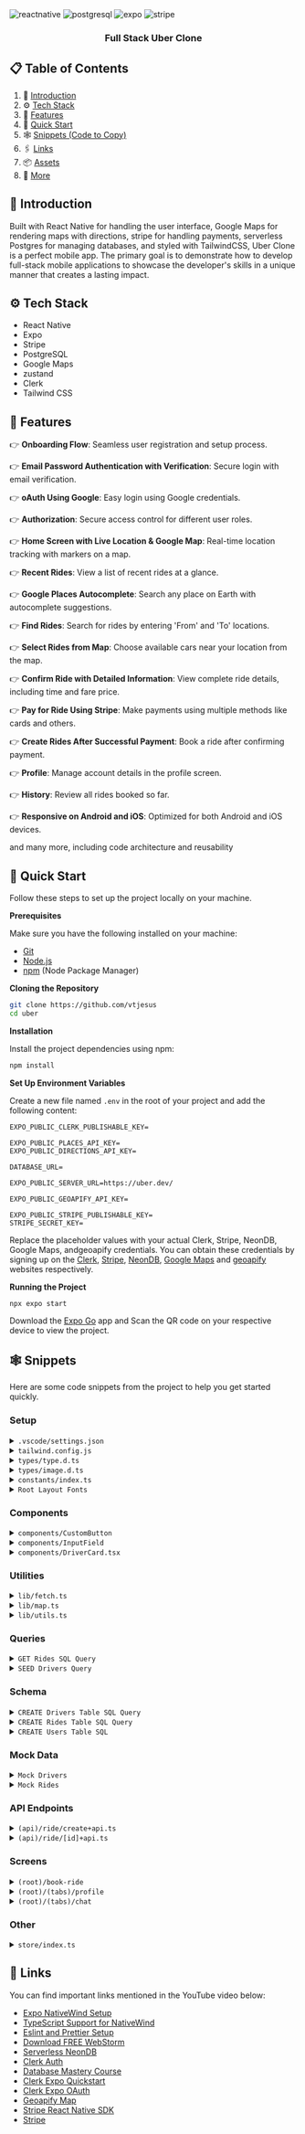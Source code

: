 


  <div>
    <img src="https://img.shields.io/badge/-React_Native-black?style=for-the-badge&logoColor=white&logo=react&color=61DAFB" alt="reactnative" />
    <img src="https://img.shields.io/badge/-PostgreSQL-black?style=for-the-badge&logoColor=white&logo=postgresql&color=4169E1" alt="postgresql" />
    <img src="https://img.shields.io/badge/-Expo-black?style=for-the-badge&logoColor=white&logo=expo&color=000020" alt="expo" />
    <img src="https://img.shields.io/badge/-Stripe-black?style=for-the-badge&logoColor=white&logo=stripe&color=008CDD" alt="stripe" />
  </div>

<h3 align="center">Full Stack Uber Clone</h3>

## 📋 <a name="table">Table of Contents</a>

1. 🤖 [Introduction](#introduction)
2. ⚙️ [Tech Stack](#tech-stack)
3. 🔋 [Features](#features)
4. 🤸 [Quick Start](#quick-start)
5. 🕸️ [Snippets (Code to Copy)](#snippets)
6. 🖇️ [Links](#links)
7. 📦 [Assets](#assets)
8. 🚀 [More](#more)

## <a name="introduction">🤖 Introduction</a>

Built with React Native for handling the user interface, Google Maps for rendering maps with directions, stripe for
handling payments, serverless Postgres for managing databases, and styled with TailwindCSS, Uber Clone is a perfect
mobile app. The primary goal is to demonstrate how to develop full-stack mobile applications to showcase the developer's
skills in a unique manner that creates a lasting impact.

## <a name="tech-stack">⚙️ Tech Stack</a>

- React Native
- Expo
- Stripe
- PostgreSQL
- Google Maps
- zustand
- Clerk
- Tailwind CSS

## <a name="features">🔋 Features</a>

👉 **Onboarding Flow**: Seamless user registration and setup process.

👉 **Email Password Authentication with Verification**: Secure login with email verification.

👉 **oAuth Using Google**: Easy login using Google credentials.

👉 **Authorization**: Secure access control for different user roles.

👉 **Home Screen with Live Location & Google Map**: Real-time location tracking with markers on a map.

👉 **Recent Rides**: View a list of recent rides at a glance.

👉 **Google Places Autocomplete**: Search any place on Earth with autocomplete suggestions.

👉 **Find Rides**: Search for rides by entering 'From' and 'To' locations.

👉 **Select Rides from Map**: Choose available cars near your location from the map.

👉 **Confirm Ride with Detailed Information**: View complete ride details, including time and fare price.

👉 **Pay for Ride Using Stripe**: Make payments using multiple methods like cards and others.

👉 **Create Rides After Successful Payment**: Book a ride after confirming payment.

👉 **Profile**: Manage account details in the profile screen.

👉 **History**: Review all rides booked so far.

👉 **Responsive on Android and iOS**: Optimized for both Android and iOS devices.

and many more, including code architecture and reusability

## <a name="quick-start">🤸 Quick Start</a>

Follow these steps to set up the project locally on your machine.

**Prerequisites**

Make sure you have the following installed on your machine:

- [Git](https://git-scm.com/)
- [Node.js](https://nodejs.org/en)
- [npm](https://www.npmjs.com/) (Node Package Manager)

**Cloning the Repository**

```bash
git clone https://github.com/vtjesus
cd uber
```

**Installation**

Install the project dependencies using npm:

```bash
npm install
```

**Set Up Environment Variables**

Create a new file named `.env` in the root of your project and add the following content:

```env
EXPO_PUBLIC_CLERK_PUBLISHABLE_KEY=

EXPO_PUBLIC_PLACES_API_KEY=
EXPO_PUBLIC_DIRECTIONS_API_KEY=

DATABASE_URL=

EXPO_PUBLIC_SERVER_URL=https://uber.dev/

EXPO_PUBLIC_GEOAPIFY_API_KEY=

EXPO_PUBLIC_STRIPE_PUBLISHABLE_KEY=
STRIPE_SECRET_KEY=
```

Replace the placeholder values with your actual Clerk, Stripe, NeonDB, Google Maps, andgeoapify credentials. You can
obtain these credentials by signing up on
the [Clerk](https://clerk.com/), [Stripe](https://stripe.com/in), [NeonDB](https://neon.tech/), [Google Maps](https://console.cloud.google.com/)
and [geoapify](https://www.geoapify.com/) websites respectively.

**Running the Project**

```bash
npx expo start
```

Download the [Expo Go](https://expo.dev/go) app and Scan the QR code on your respective device to view the project.

## <a name="snippets">🕸️ Snippets</a>

Here are some code snippets from the project to help you get started quickly.

### Setup

<details>
<summary><code>.vscode/settings.json</code></summary>

```json
{
  "editor.formatOnPaste": true,
  "editor.formatOnSave": true,
  "[typescriptreact]": {
    "editor.defaultFormatter": "esbenp.prettier-vscode"
  },
  "[typescript]": {
    "editor.defaultFormatter": "esbenp.prettier-vscode"
  },
  "editor.codeActionsOnSave": {
    "source.fixAll.eslint": "explicit"
  }
}
```

</details>

<details>
<summary><code>tailwind.config.js</code></summary>

```js
/** @type {import('tailwindcss').Config} */
module.exports = {
  content: ["./app/**/*.{js,jsx,ts,tsx}", "./components/**/*.{js,jsx,ts,tsx}"],
  theme: {
    extend: {
      fontFamily: {
        Jakarta: ["Jakarta", "sans-serif"],
        JakartaBold: ["Jakarta-Bold", "sans-serif"],
        JakartaExtraBold: ["Jakarta-ExtraBold", "sans-serif"],
        JakartaExtraLight: ["Jakarta-ExtraLight", "sans-serif"],
        JakartaLight: ["Jakarta-Light", "sans-serif"],
        JakartaMedium: ["Jakarta-Medium", "sans-serif"],
        JakartaSemiBold: ["Jakarta-SemiBold", "sans-serif"],
      },
      colors: {
        primary: {
          100: "#F5F8FF",
          200: "#EBF4FF",
          300: "#C3D9FF",
          400: "#9BBFFF",
          500: "#0286FF",
          600: "#6A85E6",
          700: "#475A99",
          800: "#364573",
          900: "#242B4D",
        },
        secondary: {
          100: "#F8F8F8",
          200: "#F1F1F1",
          300: "#D9D9D9",
          400: "#C2C2C2",
          500: "#AAAAAA",
          600: "#999999",
          700: "#666666",
          800: "#4D4D4D",
          900: "#333333",
        },
        success: {
          100: "#F0FFF4",
          200: "#C6F6D5",
          300: "#9AE6B4",
          400: "#68D391",
          500: "#38A169",
          600: "#2F855A",
          700: "#276749",
          800: "#22543D",
          900: "#1C4532",
        },
        danger: {
          100: "#FFF5F5",
          200: "#FED7D7",
          300: "#FEB2B2",
          400: "#FC8181",
          500: "#F56565",
          600: "#E53E3E",
          700: "#C53030",
          800: "#9B2C2C",
          900: "#742A2A",
        },
        warning: {
          100: "#FFFBEB",
          200: "#FEF3C7",
          300: "#FDE68A",
          400: "#FACC15",
          500: "#EAB308",
          600: "#CA8A04",
          700: "#A16207",
          800: "#854D0E",
          900: "#713F12",
        },
        general: {
          100: "#CED1DD",
          200: "#858585",
          300: "#EEEEEE",
          400: "#0CC25F",
          500: "#F6F8FA",
          600: "#E6F3FF",
          700: "#EBEBEB",
          800: "#ADADAD",
        },
      },
    },
  },
  plugins: [],
};
```

</details>

<details>
<summary><code>types/type.d.ts</code></summary>

```ts
import { TextInputProps, TouchableOpacityProps } from "react-native";

declare interface Driver {
  driver_id: number;
  first_name: string;
  last_name: string;
  profile_image_url: string;
  car_image_url: string;
  car_seats: number;
  rating: number;
}

declare interface MarkerData {
  latitude: number;
  longitude: number;
  id: number;
  title: string;
  profile_image_url: string;
  car_image_url: string;
  car_seats: number;
  rating: number;
  first_name: string;
  last_name: string;
  time?: number;
  price?: string;
}

declare interface MapProps {
  destinationLatitude?: number;
  destinationLongitude?: number;
  onDriverTimesCalculated?: (driversWithTimes: MarkerData[]) => void;
  selectedDriver?: number | null;
  onMapReady?: () => void;
}

declare interface Ride {
  origin_address: string;
  destination_address: string;
  origin_latitude: number;
  origin_longitude: number;
  destination_latitude: number;
  destination_longitude: number;
  ride_time: number;
  fare_price: number;
  payment_status: string;
  driver_id: number;
  user_email: string;
  created_at: string;
  driver: {
    first_name: string;
    last_name: string;
    car_seats: number;
  };
}

declare interface ButtonProps extends TouchableOpacityProps {
  title: string;
  bgVariant?: "primary" | "secondary" | "danger" | "outline" | "success";
  textVariant?: "primary" | "default" | "secondary" | "danger" | "success";
  IconLeft?: React.ComponentType<any>;
  IconRight?: React.ComponentType<any>;
  className?: string;
}

declare interface GoogleInputProps {
  icon?: string;
  initialLocation?: string;
  containerStyle?: string;
  textInputBackgroundColor?: string;
  handlePress: ({
    latitude,
    longitude,
    address,
  }: {
    latitude: number;
    longitude: number;
    address: string;
  }) => void;
}

declare interface InputFieldProps extends TextInputProps {
  label: string;
  icon?: any;
  secureTextEntry?: boolean;
  labelStyle?: string;
  containerStyle?: string;
  inputStyle?: string;
  iconStyle?: string;
  className?: string;
}

declare interface PaymentProps {
  fullName: string;
  email: string;
  amount: string;
  driverId: number;
  rideTime: number;
}

declare interface LocationStore {
  userLatitude: number | null;
  userLongitude: number | null;
  userAddress: string | null;
  destinationLatitude: number | null;
  destinationLongitude: number | null;
  destinationAddress: string | null;
  setUserLocation: ({
    latitude,
    longitude,
    address,
  }: {
    latitude: number;
    longitude: number;
    address: string;
  }) => void;
  setDestinationLocation: ({
    latitude,
    longitude,
    address,
  }: {
    latitude: number;
    longitude: number;
    address: string;
  }) => void;
}

declare interface DriverStore {
  drivers: MarkerData[];
  selectedDriver: number | null;
  setSelectedDriver: (driverId: number) => void;
  setDrivers: (drivers: MarkerData[]) => void;
  clearSelectedDriver: () => void;
}

declare interface DriverCardProps {
  item: MarkerData;
  selected: number;
  setSelected: () => void;
}
```

</details>

<details>
<summary><code>types/image.d.ts</code></summary>

```ts
declare module "*.png" {
  const value: any;
  export default value;
}

declare module "*.jpg" {
  const value: any;
  export default value;
}

declare module "*.jpeg" {
  const value: any;
  export default value;
}

declare module "*.gif" {
  const value: any;
  export default value;
}

declare module "*.svg" {
  const value: any;
  export default value;
}
```

</details>

<details>
<summary><code>constants/index.ts</code></summary>

```ts
import arrowDown from "@/assets/icons/arrow-down.png";
import arrowUp from "@/assets/icons/arrow-up.png";
import backArrow from "@/assets/icons/back-arrow.png";
import chat from "@/assets/icons/chat.png";
import checkmark from "@/assets/icons/check.png";
import close from "@/assets/icons/close.png";
import dollar from "@/assets/icons/dollar.png";
import email from "@/assets/icons/email.png";
import eyecross from "@/assets/icons/eyecross.png";
import google from "@/assets/icons/google.png";
import home from "@/assets/icons/home.png";
import list from "@/assets/icons/list.png";
import lock from "@/assets/icons/lock.png";
import map from "@/assets/icons/map.png";
import marker from "@/assets/icons/marker.png";
import out from "@/assets/icons/out.png";
import person from "@/assets/icons/person.png";
import pin from "@/assets/icons/pin.png";
import point from "@/assets/icons/point.png";
import profile from "@/assets/icons/profile.png";
import search from "@/assets/icons/search.png";
import selectedMarker from "@/assets/icons/selected-marker.png";
import star from "@/assets/icons/star.png";
import target from "@/assets/icons/target.png";
import to from "@/assets/icons/to.png";
import check from "@/assets/images/check.png";
import getStarted from "@/assets/images/get-started.png";
import message from "@/assets/images/message.png";
import noResult from "@/assets/images/no-result.png";
import onboarding1 from "@/assets/images/onboarding1.png";
import onboarding2 from "@/assets/images/onboarding2.png";
import onboarding3 from "@/assets/images/onboarding3.png";
import signUpCar from "@/assets/images/signup-car.png";

export const images = {
  onboarding1,
  onboarding2,
  onboarding3,
  getStarted,
  signUpCar,
  check,
  noResult,
  message,
};

export const icons = {
  arrowDown,
  arrowUp,
  backArrow,
  chat,
  checkmark,
  close,
  dollar,
  email,
  eyecross,
  google,
  home,
  list,
  lock,
  map,
  marker,
  out,
  person,
  pin,
  point,
  profile,
  search,
  selectedMarker,
  star,
  target,
  to,
};

export const onboarding = [
  {
    id: 1,
    title: "The perfect ride is just a tap away!",
    description:
      "Your journey begins with Ryde. Find your ideal ride effortlessly.",
    image: images.onboarding1,
  },
  {
    id: 2,
    title: "Best car in your hands with Ryde",
    description:
      "Discover the convenience of finding your perfect ride with Ryde",
    image: images.onboarding2,
  },
  {
    id: 3,
    title: "Your ride, your way. Let's go!",
    description:
      "Enter your destination, sit back, and let us take care of the rest.",
    image: images.onboarding3,
  },
];

export const data = {
  onboarding,
};
```

</details>

<details>
<summary><code>Root Layout Fonts</code></summary>

```ts
const [loaded] = useFonts({
  "Jakarta-Bold": require("../assets/fonts/PlusJakartaSans-Bold.ttf"),
  "Jakarta-ExtraBold": require("../assets/fonts/PlusJakartaSans-ExtraBold.ttf"),
  "Jakarta-ExtraLight": require("../assets/fonts/PlusJakartaSans-ExtraLight.ttf"),
  "Jakarta-Light": require("../assets/fonts/PlusJakartaSans-Light.ttf"),
  "Jakarta-Medium": require("../assets/fonts/PlusJakartaSans-Medium.ttf"),
  "Jakarta-Regular": require("../assets/fonts/PlusJakartaSans-Regular.ttf"),
  "Jakarta-SemiBold": require("../assets/fonts/PlusJakartaSans-SemiBold.ttf"),
});
```

</details>

### Components

<details>
<summary><code>components/CustomButton</code></summary>

```tsx
import { TouchableOpacity, Text } from "react-native";

import { ButtonProps } from "@/types/type";

const getBgVariantStyle = (variant: ButtonProps["bgVariant"]) => {
  switch (variant) {
    case "secondary":
      return "bg-gray-500";
    case "danger":
      return "bg-red-500";
    case "success":
      return "bg-green-500";
    case "outline":
      return "bg-transparent border-neutral-300 border-[0.5px]";
    default:
      return "bg-[#0286FF]";
  }
};

const getTextVariantStyle = (variant: ButtonProps["textVariant"]) => {
  switch (variant) {
    case "primary":
      return "text-black";
    case "secondary":
      return "text-gray-100";
    case "danger":
      return "text-red-100";
    case "success":
      return "text-green-100";
    default:
      return "text-white";
  }
};

const CustomButton = ({
  onPress,
  title,
  bgVariant = "primary",
  textVariant = "default",
  IconLeft,
  IconRight,
  className,
  ...props
}: ButtonProps) => {
  return (
    <TouchableOpacity
      onPress={onPress}
      className={`w-full rounded-full p-3 flex flex-row justify-center items-center shadow-md shadow-neutral-400/70 ${getBgVariantStyle(bgVariant)} ${className}`}
      {...props}
    >
      {IconLeft && <IconLeft />}
      <Text className={`text-lg font-bold ${getTextVariantStyle(textVariant)}`}>
        {title}
      </Text>
      {IconRight && <IconRight />}
    </TouchableOpacity>
  );
};

export default CustomButton;
```

</details>

<details>
<summary><code>components/InputField</code></summary>

```tsx
import {
  TextInput,
  View,
  Text,
  Image,
  KeyboardAvoidingView,
  TouchableWithoutFeedback,
  Keyboard,
  Platform,
} from "react-native";

import { InputFieldProps } from "@/types/type";

const InputField = ({
  label,
  icon,
  secureTextEntry = false,
  labelStyle,
  containerStyle,
  inputStyle,
  iconStyle,
  className,
  ...props
}: InputFieldProps) => {
  return (
    <KeyboardAvoidingView
      behavior={Platform.OS === "ios" ? "padding" : "height"}
    >
      <TouchableWithoutFeedback onPress={Keyboard.dismiss}>
        <View className="my-2 w-full">
          <Text className={`text-lg font-JakartaSemiBold mb-3 ${labelStyle}`}>
            {label}
          </Text>
          <View
            className={`flex flex-row justify-start items-center relative bg-neutral-100 rounded-full border border-neutral-100 focus:border-primary-500  ${containerStyle}`}
          >
            {icon && (
              <Image source={icon} className={`w-6 h-6 ml-4 ${iconStyle}`} />
            )}
            <TextInput
              className={`rounded-full p-4 font-JakartaSemiBold text-[15px] flex-1 ${inputStyle} text-left`}
              secureTextEntry={secureTextEntry}
              {...props}
            />
          </View>
        </View>
      </TouchableWithoutFeedback>
    </KeyboardAvoidingView>
  );
};

export default InputField;
```

</details>

<details>
<summary><code>components/DriverCard.tsx</code></summary>

```tsx
import React from "react";
import { Image, Text, TouchableOpacity, View } from "react-native";

import { icons } from "@/constants";
import { formatTime } from "@/lib/utils";
import { DriverCardProps } from "@/types/type";

const DriverCard = ({ item, selected, setSelected }: DriverCardProps) => {
  return (
    <TouchableOpacity
      onPress={setSelected}
      className={`${
        selected === item.id ? "bg-general-600" : "bg-white"
      } flex flex-row items-center justify-between py-5 px-3 rounded-xl`}
    >
      <Image
        source={{ uri: item.profile_image_url }}
        className="w-14 h-14 rounded-full"
      />

      <View className="flex-1 flex flex-col items-start justify-center mx-3">
        <View className="flex flex-row items-center justify-start mb-1">
          <Text className="text-lg font-JakartaRegular">{item.title}</Text>

          <View className="flex flex-row items-center space-x-1 ml-2">
            <Image source={icons.star} className="w-3.5 h-3.5" />
            <Text className="text-sm font-JakartaRegular">4</Text>
          </View>
        </View>

        <View className="flex flex-row items-center justify-start">
          <View className="flex flex-row items-center">
            <Image source={icons.dollar} className="w-4 h-4" />
            <Text className="text-sm font-JakartaRegular ml-1">
              ${item.price}
            </Text>
          </View>

          <Text className="text-sm font-JakartaRegular text-general-800 mx-1">
            |
          </Text>

          <Text className="text-sm font-JakartaRegular text-general-800">
            {formatTime(item.time!)}
          </Text>

          <Text className="text-sm font-JakartaRegular text-general-800 mx-1">
            |
          </Text>

          <Text className="text-sm font-JakartaRegular text-general-800">
            {item.car_seats} seats
          </Text>
        </View>
      </View>

      <Image
        source={{ uri: item.car_image_url }}
        className="h-14 w-14"
        resizeMode="contain"
      />
    </TouchableOpacity>
  );
};

export default DriverCard;
```

</details>

### Utilities

<details>
<summary><code>lib/fetch.ts</code></summary>

```ts
import { useState, useEffect, useCallback } from "react";

export const fetchAPI = async (url: string, options?: RequestInit) => {
  try {
    const response = await fetch(url, options);
    if (!response.ok) {
      new Error(`HTTP error! status: ${response.status}`);
    }
    return await response.json();
  } catch (error) {
    console.error("Fetch error:", error);
    throw error;
  }
};

export const useFetch = <T>(url: string, options?: RequestInit) => {
  const [data, setData] = useState<T | null>(null);
  const [loading, setLoading] = useState(false);
  const [error, setError] = useState<string | null>(null);

  const fetchData = useCallback(async () => {
    setLoading(true);
    setError(null);

    try {
      const result = await fetchAPI(url, options);
      setData(result.data);
    } catch (err) {
      setError((err as Error).message);
    } finally {
      setLoading(false);
    }
  }, [url, options]);

  useEffect(() => {
    fetchData();
  }, [fetchData]);

  return { data, loading, error, refetch: fetchData };
};
```

</details>

<details>
  <summary><code>lib/map.ts</code></summary>

```ts
import { Driver, MarkerData } from "@/types/type";

const directionsAPI = process.env.EXPO_PUBLIC_GOOGLE_API_KEY;

export const generateMarkersFromData = ({
  data,
  userLatitude,
  userLongitude,
}: {
  data: Driver[];
  userLatitude: number;
  userLongitude: number;
}): MarkerData[] => {
  return data.map((driver) => {
    const latOffset = (Math.random() - 0.5) * 0.01; // Random offset between -0.005 and 0.005
    const lngOffset = (Math.random() - 0.5) * 0.01; // Random offset between -0.005 and 0.005

    return {
      latitude: userLatitude + latOffset,
      longitude: userLongitude + lngOffset,
      title: `${driver.first_name} ${driver.last_name}`,
      ...driver,
    };
  });
};

export const calculateRegion = ({
  userLatitude,
  userLongitude,
  destinationLatitude,
  destinationLongitude,
}: {
  userLatitude: number | null;
  userLongitude: number | null;
  destinationLatitude?: number | null;
  destinationLongitude?: number | null;
}) => {
  if (!userLatitude || !userLongitude) {
    return {
      latitude: 37.78825,
      longitude: -122.4324,
      latitudeDelta: 0.01,
      longitudeDelta: 0.01,
    };
  }

  if (!destinationLatitude || !destinationLongitude) {
    return {
      latitude: userLatitude,
      longitude: userLongitude,
      latitudeDelta: 0.01,
      longitudeDelta: 0.01,
    };
  }

  const minLat = Math.min(userLatitude, destinationLatitude);
  const maxLat = Math.max(userLatitude, destinationLatitude);
  const minLng = Math.min(userLongitude, destinationLongitude);
  const maxLng = Math.max(userLongitude, destinationLongitude);

  const latitudeDelta = (maxLat - minLat) * 1.3; // Adding some padding
  const longitudeDelta = (maxLng - minLng) * 1.3; // Adding some padding

  const latitude = (userLatitude + destinationLatitude) / 2;
  const longitude = (userLongitude + destinationLongitude) / 2;

  return {
    latitude,
    longitude,
    latitudeDelta,
    longitudeDelta,
  };
};

export const calculateDriverTimes = async ({
  markers,
  userLatitude,
  userLongitude,
  destinationLatitude,
  destinationLongitude,
}: {
  markers: MarkerData[];
  userLatitude: number | null;
  userLongitude: number | null;
  destinationLatitude: number | null;
  destinationLongitude: number | null;
}) => {
  if (
    !userLatitude ||
    !userLongitude ||
    !destinationLatitude ||
    !destinationLongitude
  )
    return;

  try {
    const timesPromises = markers.map(async (marker) => {
      const responseToUser = await fetch(
        `https://maps.googleapis.com/maps/api/directions/json?origin=${marker.latitude},${marker.longitude}&destination=${userLatitude},${userLongitude}&key=${directionsAPI}`
      );
      const dataToUser = await responseToUser.json();
      const timeToUser = dataToUser.routes[0].legs[0].duration.value; // Time in seconds

      const responseToDestination = await fetch(
        `https://maps.googleapis.com/maps/api/directions/json?origin=${userLatitude},${userLongitude}&destination=${destinationLatitude},${destinationLongitude}&key=${directionsAPI}`
      );
      const dataToDestination = await responseToDestination.json();
      const timeToDestination =
        dataToDestination.routes[0].legs[0].duration.value; // Time in seconds

      const totalTime = (timeToUser + timeToDestination) / 60; // Total time in minutes
      const price = (totalTime * 0.5).toFixed(2); // Calculate price based on time

      return { ...marker, time: totalTime, price };
    });

    return await Promise.all(timesPromises);
  } catch (error) {
    console.error("Error calculating driver times:", error);
  }
};
```

</details>

<details>
<summary><code>lib/utils.ts</code></summary>

```ts
import { Ride } from "@/types/type";

export const sortRides = (rides: Ride[]): Ride[] => {
  const result = rides.sort((a, b) => {
    const dateA = new Date(`${a.created_at}T${a.ride_time}`);
    const dateB = new Date(`${b.created_at}T${b.ride_time}`);
    return dateB.getTime() - dateA.getTime();
  });

  return result.reverse();
};

export function formatTime(minutes: number): string {
  const formattedMinutes = +minutes?.toFixed(0) || 0;

  if (formattedMinutes < 60) {
    return `${minutes} min`;
  } else {
    const hours = Math.floor(formattedMinutes / 60);
    const remainingMinutes = formattedMinutes % 60;
    return `${hours}h ${remainingMinutes}m`;
  }
}

export function formatDate(dateString: string): string {
  const date = new Date(dateString);
  const day = date.getDate();
  const monthNames = [
    "January",
    "February",
    "March",
    "April",
    "May",
    "June",
    "July",
    "August",
    "September",
    "October",
    "November",
    "December",
  ];
  const month = monthNames[date.getMonth()];
  const year = date.getFullYear();

  return `${day < 10 ? "0" + day : day} ${month} ${year}`;
}
```

</details>

### Queries

<details>
<summary><code>GET Rides SQL Query</code></summary>

```sql
SELECT
    rides.ride_id,
    rides.origin_address,
    rides.destination_address,
    rides.origin_latitude,
    rides.origin_longitude,
    rides.destination_latitude,
    rides.destination_longitude,
    rides.ride_time,
    rides.fare_price,
    rides.payment_status,
    rides.created_at,
    'driver', json_build_object(
        'driver_id', drivers.id,
        'first_name', drivers.first_name,
        'last_name', drivers.last_name,
        'profile_image_url', drivers.profile_image_url,
        'car_image_url', drivers.car_image_url,
        'car_seats', drivers.car_seats,
        'rating', drivers.rating
    ) AS driver
FROM
    rides
INNER JOIN
    drivers ON rides.driver_id = drivers.id
WHERE
    rides.user_email = ${id}
ORDER BY
    rides.created_at DESC;
```

</details>

<details>
<summary><code>SEED Drivers Query</code></summary>

```sql
INSERT INTO drivers (id, first_name, last_name, profile_image_url, car_image_url, car_seats, rating)
VALUES
('1', 'James', 'Wilson', 'https://ucarecdn.com/dae59f69-2c1f-48c3-a883-017bcf0f9950/-/preview/1000x666/', 'https://ucarecdn.com/a2dc52b2-8bf7-4e49-9a36-3ffb5229ed02/-/preview/465x466/', 4, '4.80'),
('2', 'David', 'Brown', 'https://ucarecdn.com/6ea6d83d-ef1a-483f-9106-837a3a5b3f67/-/preview/1000x666/', 'https://ucarecdn.com/a3872f80-c094-409c-82f8-c9ff38429327/-/preview/930x932/', 5, '4.60'),
('3', 'Michael', 'Johnson', 'https://ucarecdn.com/0330d85c-232e-4c30-bd04-e5e4d0e3d688/-/preview/826x822/', 'https://ucarecdn.com/289764fb-55b6-4427-b1d1-f655987b4a14/-/preview/930x932/', 4, '4.70'),
('4', 'Robert', 'Green', 'https://ucarecdn.com/fdfc54df-9d24-40f7-b7d3-6f391561c0db/-/preview/626x417/', 'https://ucarecdn.com/b6fb3b55-7676-4ff3-8484-fb115e268d32/-/preview/930x932/', 4, '4.90');
```

</details>

### Schema

<details>
<summary><code>CREATE Drivers Table SQL Query</code></summary>

```sql
CREATE TABLE drivers (
    id SERIAL PRIMARY KEY,
    first_name VARCHAR(50) NOT NULL,
    last_name VARCHAR(50) NOT NULL,
    profile_image_url TEXT,
    car_image_url TEXT,
    car_seats INTEGER NOT NULL CHECK (car_seats > 0),
    rating DECIMAL(3, 2) CHECK (rating >= 0 AND rating <= 5)
);
```

</details>

<details>
<summary><code>CREATE Rides Table SQL Query</code></summary>

```sql
CREATE TABLE rides (
    ride_id SERIAL PRIMARY KEY,
    origin_address VARCHAR(255) NOT NULL,
    destination_address VARCHAR(255) NOT NULL,
    origin_latitude DECIMAL(9, 6) NOT NULL,
    origin_longitude DECIMAL(9, 6) NOT NULL,
    destination_latitude DECIMAL(9, 6) NOT NULL,
    destination_longitude DECIMAL(9, 6) NOT NULL,
    ride_time INTEGER NOT NULL,
    fare_price DECIMAL(10, 2) NOT NULL CHECK (fare_price >= 0),
    payment_status VARCHAR(20) NOT NULL,
    driver_id INTEGER REFERENCES drivers(id),
    user_id VARCHAR(100) NOT NULL,
    created_at TIMESTAMP DEFAULT CURRENT_TIMESTAMP
);
```

</details>

<details>
<summary><code>CREATE Users Table SQL</code></summary>

```sql
CREATE TABLE users (
    id SERIAL PRIMARY KEY,
    name VARCHAR(100) NOT NULL,
    email VARCHAR(100) UNIQUE NOT NULL,
    clerk_id VARCHAR(50) UNIQUE NOT NULL
);
```

</details>

### Mock Data

<details>
<summary><code>Mock Drivers</code></summary>

```js
[
  {
    id: "1",
    first_name: "James",
    last_name: "Wilson",
    profile_image_url:
      "https://ucarecdn.com/dae59f69-2c1f-48c3-a883-017bcf0f9950/-/preview/1000x666/",
    car_image_url:
      "https://ucarecdn.com/a2dc52b2-8bf7-4e49-9a36-3ffb5229ed02/-/preview/465x466/",
    car_seats: 4,
    rating: "4.80",
  },
  {
    id: "2",
    first_name: "David",
    last_name: "Brown",
    profile_image_url:
      "https://ucarecdn.com/6ea6d83d-ef1a-483f-9106-837a3a5b3f67/-/preview/1000x666/",
    car_image_url:
      "https://ucarecdn.com/a3872f80-c094-409c-82f8-c9ff38429327/-/preview/930x932/",
    car_seats: 5,
    rating: "4.60",
  },
  {
    id: "3",
    first_name: "Michael",
    last_name: "Johnson",
    profile_image_url:
      "https://ucarecdn.com/0330d85c-232e-4c30-bd04-e5e4d0e3d688/-/preview/826x822/",
    car_image_url:
      "https://ucarecdn.com/289764fb-55b6-4427-b1d1-f655987b4a14/-/preview/930x932/",
    car_seats: 4,
    rating: "4.70",
  },
  {
    id: "4",
    first_name: "Robert",
    last_name: "Green",
    profile_image_url:
      "https://ucarecdn.com/fdfc54df-9d24-40f7-b7d3-6f391561c0db/-/preview/626x417/",
    car_image_url:
      "https://ucarecdn.com/b6fb3b55-7676-4ff3-8484-fb115e268d32/-/preview/930x932/",
    car_seats: 4,
    rating: "4.90",
  },
];
```

</details>

<details>
<summary><code>Mock Rides</code></summary>

```js
[
  {
    ride_id: "1",
    origin_address: "Kathmandu, Nepal",
    destination_address: "Pokhara, Nepal",
    origin_latitude: "27.717245",
    origin_longitude: "85.323961",
    destination_latitude: "28.209583",
    destination_longitude: "83.985567",
    ride_time: 391,
    fare_price: "19500.00",
    payment_status: "paid",
    driver_id: 2,
    user_id: "1",
    created_at: "2024-08-12 05:19:20.620007",
    driver: {
      driver_id: "2",
      first_name: "David",
      last_name: "Brown",
      profile_image_url:
        "https://ucarecdn.com/6ea6d83d-ef1a-483f-9106-837a3a5b3f67/-/preview/1000x666/",
      car_image_url:
        "https://ucarecdn.com/a3872f80-c094-409c-82f8-c9ff38429327/-/preview/930x932/",
      car_seats: 5,
      rating: "4.60",
    },
  },
  {
    ride_id: "2",
    origin_address: "Jalkot, MH",
    destination_address: "Pune, Maharashtra, India",
    origin_latitude: "18.609116",
    origin_longitude: "77.165873",
    destination_latitude: "18.520430",
    destination_longitude: "73.856744",
    ride_time: 491,
    fare_price: "24500.00",
    payment_status: "paid",
    driver_id: 1,
    user_id: "1",
    created_at: "2024-08-12 06:12:17.683046",
    driver: {
      driver_id: "1",
      first_name: "James",
      last_name: "Wilson",
      profile_image_url:
        "https://ucarecdn.com/dae59f69-2c1f-48c3-a883-017bcf0f9950/-/preview/1000x666/",
      car_image_url:
        "https://ucarecdn.com/a2dc52b2-8bf7-4e49-9a36-3ffb5229ed02/-/preview/465x466/",
      car_seats: 4,
      rating: "4.80",
    },
  },
  {
    ride_id: "3",
    origin_address: "Zagreb, Croatia",
    destination_address: "Rijeka, Croatia",
    origin_latitude: "45.815011",
    origin_longitude: "15.981919",
    destination_latitude: "45.327063",
    destination_longitude: "14.442176",
    ride_time: 124,
    fare_price: "6200.00",
    payment_status: "paid",
    driver_id: 1,
    user_id: "1",
    created_at: "2024-08-12 08:49:01.809053",
    driver: {
      driver_id: "1",
      first_name: "James",
      last_name: "Wilson",
      profile_image_url:
        "https://ucarecdn.com/dae59f69-2c1f-48c3-a883-017bcf0f9950/-/preview/1000x666/",
      car_image_url:
        "https://ucarecdn.com/a2dc52b2-8bf7-4e49-9a36-3ffb5229ed02/-/preview/465x466/",
      car_seats: 4,
      rating: "4.80",
    },
  },
  {
    ride_id: "4",
    origin_address: "Okayama, Japan",
    destination_address: "Osaka, Japan",
    origin_latitude: "34.655531",
    origin_longitude: "133.919795",
    destination_latitude: "34.693725",
    destination_longitude: "135.502254",
    ride_time: 159,
    fare_price: "7900.00",
    payment_status: "paid",
    driver_id: 3,
    user_id: "1",
    created_at: "2024-08-12 18:43:54.297838",
    driver: {
      driver_id: "3",
      first_name: "Michael",
      last_name: "Johnson",
      profile_image_url:
        "https://ucarecdn.com/0330d85c-232e-4c30-bd04-e5e4d0e3d688/-/preview/826x822/",
      car_image_url:
        "https://ucarecdn.com/289764fb-55b6-4427-b1d1-f655987b4a14/-/preview/930x932/",
      car_seats: 4,
      rating: "4.70",
    },
  },
];
```

</details>

### API Endpoints

<details>
<summary><code>(api)/ride/create+api.ts</code></summary>

```ts
import { neon } from "@neondatabase/serverless";

export async function POST(request: Request) {
  try {
    const body = await request.json();
    const {
      origin_address,
      destination_address,
      origin_latitude,
      origin_longitude,
      destination_latitude,
      destination_longitude,
      ride_time,
      fare_price,
      payment_status,
      driver_id,
      user_id,
    } = body;

    if (
      !origin_address ||
      !destination_address ||
      !origin_latitude ||
      !origin_longitude ||
      !destination_latitude ||
      !destination_longitude ||
      !ride_time ||
      !fare_price ||
      !payment_status ||
      !driver_id ||
      !user_id
    ) {
      return Response.json(
        { error: "Missing required fields" },
        { status: 400 }
      );
    }

    const sql = neon(`${process.env.DATABASE_URL}`);

    const response = await sql`
        INSERT INTO rides ( 
          origin_address, 
          destination_address, 
          origin_latitude, 
          origin_longitude, 
          destination_latitude, 
          destination_longitude, 
          ride_time, 
          fare_price, 
          payment_status, 
          driver_id, 
          user_id
        ) VALUES (
          ${origin_address},
          ${destination_address},
          ${origin_latitude},
          ${origin_longitude},
          ${destination_latitude},
          ${destination_longitude},
          ${ride_time},
          ${fare_price},
          ${payment_status},
          ${driver_id},
          ${user_id}
        )
        RETURNING *;
        `;

    return Response.json({ data: response[0] }, { status: 201 });
  } catch (error) {
    console.error("Error inserting data into recent_rides:", error);
    return Response.json({ error: "Internal Server Error" }, { status: 500 });
  }
}
```

</details>

<details>
<summary><code>(api)/ride/[id]+api.ts</code></summary>

```ts
import { neon } from "@neondatabase/serverless";

export async function GET(request: Request, { id }: { id: string }) {
  if (!id)
    return Response.json({ error: "Missing required fields" }, { status: 400 });

  try {
    const sql = neon(`${process.env.DATABASE_URL}`);
    const response = await sql`
        SELECT
            rides.ride_id,
            rides.origin_address,
            rides.destination_address,
            rides.origin_latitude,
            rides.origin_longitude,
            rides.destination_latitude,
            rides.destination_longitude,
            rides.ride_time,
            rides.fare_price,
            rides.payment_status,
            rides.created_at,
            'driver', json_build_object(
                'driver_id', drivers.id,
                'first_name', drivers.first_name,
                'last_name', drivers.last_name,
                'profile_image_url', drivers.profile_image_url,
                'car_image_url', drivers.car_image_url,
                'car_seats', drivers.car_seats,
                'rating', drivers.rating
            ) AS driver 
        FROM 
            rides
        INNER JOIN
            drivers ON rides.driver_id = drivers.id
        WHERE 
            rides.user_id = ${id}
        ORDER BY 
            rides.created_at DESC;
        `;

    return Response.json({ data: response });
  } catch (error) {
    console.error("Error fetching recent rides:", error);
    return Response.json({ error: "Internal Server Error" }, { status: 500 });
  }
}
```

</details>

### Screens

<details>
  <summary><code>(root)/book-ride</code></summary>

```tsx
import { useUser } from "@clerk/clerk-expo";
import { Image, Text, View } from "react-native";

import RideLayout from "@/components/RideLayout";
import { icons } from "@/constants";
import { formatTime } from "@/lib/utils";
import { useDriverStore, useLocationStore } from "@/store";

const BookRide = () => {
  const { user } = useUser();
  const { userAddress, destinationAddress } = useLocationStore();
  const { drivers, selectedDriver } = useDriverStore();

  const driverDetails = drivers?.filter(
    (driver) => +driver.id === selectedDriver
  )[0];

  return (
    <RideLayout title="Book Ride">
      <>
        <Text className="text-xl font-JakartaSemiBold mb-3">
          Ride Information
        </Text>

        <View className="flex flex-col w-full items-center justify-center mt-10">
          <Image
            source={{ uri: driverDetails?.profile_image_url }}
            className="w-28 h-28 rounded-full"
          />

          <View className="flex flex-row items-center justify-center mt-5 space-x-2">
            <Text className="text-lg font-JakartaSemiBold">
              {driverDetails?.title}
            </Text>

            <View className="flex flex-row items-center space-x-0.5">
              <Image
                source={icons.star}
                className="w-5 h-5"
                resizeMode="contain"
              />
              <Text className="text-lg font-JakartaRegular">
                {driverDetails?.rating}
              </Text>
            </View>
          </View>
        </View>

        <View className="flex flex-col w-full items-start justify-center py-3 px-5 rounded-3xl bg-general-600 mt-5">
          <View className="flex flex-row items-center justify-between w-full border-b border-white py-3">
            <Text className="text-lg font-JakartaRegular">Ride Price</Text>
            <Text className="text-lg font-JakartaRegular text-[#0CC25F]">
              ${driverDetails?.price}
            </Text>
          </View>

          <View className="flex flex-row items-center justify-between w-full border-b border-white py-3">
            <Text className="text-lg font-JakartaRegular">Pickup Time</Text>
            <Text className="text-lg font-JakartaRegular">
              {formatTime(driverDetails?.time!)}
            </Text>
          </View>

          <View className="flex flex-row items-center justify-between w-full py-3">
            <Text className="text-lg font-JakartaRegular">Car Seats</Text>
            <Text className="text-lg font-JakartaRegular">
              {driverDetails?.car_seats}
            </Text>
          </View>
        </View>

        <View className="flex flex-col w-full items-start justify-center mt-5">
          <View className="flex flex-row items-center justify-start mt-3 border-t border-b border-general-700 w-full py-3">
            <Image source={icons.to} className="w-6 h-6" />
            <Text className="text-lg font-JakartaRegular ml-2">
              {userAddress}
            </Text>
          </View>

          <View className="flex flex-row items-center justify-start border-b border-general-700 w-full py-3">
            <Image source={icons.point} className="w-6 h-6" />
            <Text className="text-lg font-JakartaRegular ml-2">
              {destinationAddress}
            </Text>
          </View>
        </View>
      </>
    </RideLayout>
  );
};

export default BookRide;
```

</details>

<details>
<summary><code>(root)/(tabs)/profile</code></summary>

```tsx
import { useUser } from "@clerk/clerk-expo";
import { Image, ScrollView, Text, View } from "react-native";
import { SafeAreaView } from "react-native-safe-area-context";

import InputField from "@/components/input-field";

const Profile = () => {
  const { user } = useUser();

  return (
    <SafeAreaView className="flex-1">
      <ScrollView
        className="px-5"
        contentContainerStyle={{ paddingBottom: 120 }}
      >
        <Text className="text-2xl font-JakartaBold my-5">My profile</Text>

        <View className="flex items-center justify-center my-5">
          <Image
            source={{
              uri: user?.externalAccounts[0]?.imageUrl ?? user?.imageUrl,
            }}
            style={{ width: 110, height: 110, borderRadius: 110 / 2 }}
            className=" rounded-full h-[110px] w-[110px] border-[3px] border-white shadow-sm shadow-neutral-300"
          />
        </View>

        <View className="flex flex-col items-start justify-center bg-white rounded-lg shadow-sm shadow-neutral-300 px-5 py-3">
          <View className="flex flex-col items-start justify-start w-full">
            <InputField
              label="First name"
              placeholder={user?.firstName || "Not Found"}
              containerStyle="w-full"
              inputStyle="p-3.5"
              editable={false}
            />

            <InputField
              label="Last name"
              placeholder={user?.lastName || "Not Found"}
              containerStyle="w-full"
              inputStyle="p-3.5"
              editable={false}
            />

            <InputField
              label="Email"
              placeholder={
                user?.primaryEmailAddress?.emailAddress || "Not Found"
              }
              containerStyle="w-full"
              inputStyle="p-3.5"
              editable={false}
            />

            <InputField
              label="Phone"
              placeholder={user?.primaryPhoneNumber?.phoneNumber || "Not Found"}
              containerStyle="w-full"
              inputStyle="p-3.5"
              editable={false}
            />
          </View>
        </View>
      </ScrollView>
    </SafeAreaView>
  );
};

export default Profile;
```

</details>

<details>
<summary><code>(root)/(tabs)/chat</code></summary>

```tsx
import { Image, ScrollView, Text, View } from "react-native";
import { SafeAreaView } from "react-native-safe-area-context";

import { images } from "@/constants";

const Chat = () => {
  return (
    <SafeAreaView className="flex-1 bg-white p-5">
      <ScrollView contentContainerStyle={{ flexGrow: 1 }}>
        <Text className="text-2xl font-JakartaBold">Chat</Text>
        <View className="flex-1 h-fit flex justify-center items-center">
          <Image
            source={images.message}
            alt="message"
            className="w-full h-40"
            resizeMode="contain"
          />
          <Text className="text-3xl font-JakartaBold mt-3">
            No Messages Yet
          </Text>
          <Text className="text-base mt-2 text-center px-7">
            Start a conversation with your friends and family
          </Text>
        </View>
      </ScrollView>
    </SafeAreaView>
  );
};

export default Chat;
```

</details>

### Other

<details>
  <summary><code>store/index.ts</code></summary>

```ts
import { create } from "zustand";

import { DriverStore, LocationStore, MarkerData } from "@/types/type";

export const useLocationStore = create<LocationStore>((set) => ({
  userLatitude: null,
  userLongitude: null,
  userAddress: null,
  destinationLatitude: null,
  destinationLongitude: null,
  destinationAddress: null,
  setUserLocation: ({
    latitude,
    longitude,
    address,
  }: {
    latitude: number;
    longitude: number;
    address: string;
  }) => {
    set(() => ({
      userLatitude: latitude,
      userLongitude: longitude,
      userAddress: address,
    }));

    // If driver is selected and now a new location is set, clear the selected driver
    const { selectedDriver, clearSelectedDriver } = useDriverStore.getState();
    if (selectedDriver) clearSelectedDriver();
  },

  setDestinationLocation: ({
    latitude,
    longitude,
    address,
  }: {
    latitude: number;
    longitude: number;
    address: string;
  }) => {
    set(() => ({
      destinationLatitude: latitude,
      destinationLongitude: longitude,
      destinationAddress: address,
    }));

    // If driver is selected and now a new location is set, clear the selected driver
    const { selectedDriver, clearSelectedDriver } = useDriverStore.getState();
    if (selectedDriver) clearSelectedDriver();
  },
}));

export const useDriverStore = create<DriverStore>((set) => ({
  drivers: [] as MarkerData[],
  selectedDriver: null,
  setSelectedDriver: (driverId: number) =>
    set(() => ({ selectedDriver: driverId })),
  setDrivers: (drivers: MarkerData[]) => set(() => ({ drivers })),
  clearSelectedDriver: () => set(() => ({ selectedDriver: null })),
}));
```

</details>

## <a name="links">🔗 Links</a>

You can find important links mentioned in the YouTube video below:

- <a href="https://www.nativewind.dev/quick-starts/expo" target="_blank">Expo NativeWind Setup</a>
- <a href="https://www.nativewind.dev/v4/getting-started/typescript" target="_blank">TypeScript Support for
  NativeWind</a>
- <a href="https://docs.expo.dev/guides/using-eslint/" target="_blank">Eslint and Prettier Setup</a>
- <a href="https://jb.gg/JSMastery" target="_blank">Download FREE WebStorm</a>
- <a href="https://neon.tech/" target="_blank">Serverless NeonDB</a>
- <a href="https://go.clerk.com/DtiSBEI" target="_blank">Clerk Auth</a>
- <a href="https://courses.jsmastery.pro/course/databases" target="_blank">Database Mastery Course</a>
- <a href="https://clerk.com/docs/quickstarts/expo" target="_blank">Clerk Expo Quickstart</a>
- <a href="https://clerk.com/docs/custom-flows/oauth-connections" target="_blank">Clerk Expo OAuth</a>
- <a href="https://www.geoapify.com/" target="_blank">Geoapify Map</a>
- <a href="https://docs.stripe.com/payments/accept-a-payment?platform=react-native&ui=payment-sheet" target="_blank">
  Stripe React Native SDK</a>
- <a href="https://docs.stripe.com/payments/accept-a-payment-deferred" target="_blank">Stripe</a>
